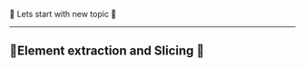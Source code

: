 :beers: Lets start with new topic :beers:

-------------------------------
:fork_and_knife:Element extraction and Slicing :knife:
-------------------------------
